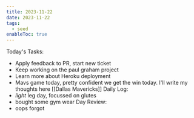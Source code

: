 ```yaml
---
title: 2023-11-22
date: 2023-11-22
tags:
  - seed
enableToc: true
---
```

Today's Tasks:
- Apply feedback to PR, start new ticket
- Keep working on the paul graham project
- Learn more about Heroku deployment
- Mavs game today, pretty confident we get the win today. I'll write my thoughts here [[Dallas Mavericks]]
Daily Log:
- *light* leg day, focussed on glutes
- bought some gym wear 
Day Review:
- oops forgot 